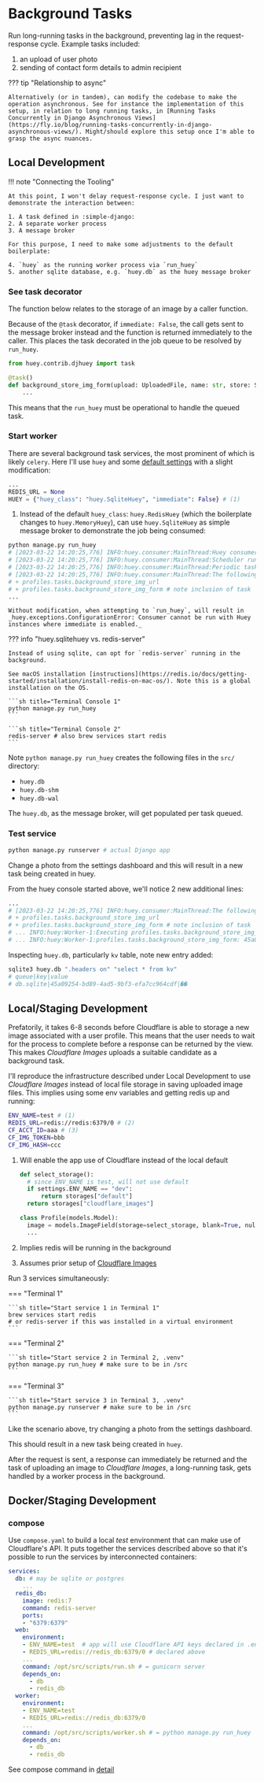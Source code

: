 # Background Tasks

Run long-running tasks in the background, preventing lag in the request-response cycle. Example tasks included:

1. an upload of user photo
2. sending of contact form details to admin recipient

??? tip "Relationship to async"

    Alternatively (or in tandem), can modify the codebase to make the operation asynchronous. See for instance the implementation of this setup, in relation to long running tasks, in [Running Tasks Concurrently in Django Asynchronous Views](https://fly.io/blog/running-tasks-concurrently-in-django-asynchronous-views/). Might/should explore this setup once I'm able to grasp the async nuances.

## Local Development

!!! note "Connecting the Tooling"

    At this point, I won't delay request-response cycle. I just want to demonstrate the interaction between:

    1. A task defined in :simple-django:
    2. A separate worker process
    3. A message broker

    For this purpose, I need to make some adjustments to the default boilerplate:

    4. `huey` as the running worker process via `run_huey`
    5. another sqlite database, e.g. `huey.db` as the huey message broker

### See task decorator

The function below relates to the storage of an image by a caller function.

Because of the `@task` decorator, if `immediate: False`, the call gets sent to the message broker instead and the function is returned immediately to the caller. This places the task decorated in the job queue to be resolved by `run_huey`.

```py title="profiles/tasks.py" linenums="1" hl_lines="3"
from huey.contrib.djhuey import task

@task()
def background_store_img_form(upload: UploadedFile, name: str, store: Storage) -> str:
    ...
```

This means that the `run_huey` must be operational to handle the queued task.

### Start worker

There are several background task services, the most prominent of which is likely `celery`. Here I'll use `huey` and some [default settings](https://huey.readthedocs.io/en/latest/contrib.html#setting-things-up) with a slight modification:

```py title="config/bases/local.py" linenums="1" hl_lines="3"
...
REDIS_URL = None
HUEY = {"huey_class": "huey.SqliteHuey", "immediate": False} # (1)
```

1. Instead of the default `huey_class`: `huey.RedisHuey` (which the boilerplate changes to `huey.MemoryHuey`), can use `huey.SqliteHuey` as simple message broker to demonstrate the job being consumed:

```sh title="Open New Terminal Console"  linenums="1" hl_lines="7"
python manage.py run_huey
# [2023-03-22 14:20:25,776] INFO:huey.consumer:MainThread:Huey consumer started with 1 thread, PID 71269 at 2023-03-22 06:20:25.776677
# [2023-03-22 14:20:25,776] INFO:huey.consumer:MainThread:Scheduler runs every 1 second(s).
# [2023-03-22 14:20:25,776] INFO:huey.consumer:MainThread:Periodic tasks are enabled.
# [2023-03-22 14:20:25,776] INFO:huey.consumer:MainThread:The following commands are available:
# + profiles.tasks.background_store_img_url
# + profiles.tasks.background_store_img_form # note inclusion of task
...
```

    Without modification, when attempting to `run_huey`, will result in _huey.exceptions.ConfigurationError: Consumer cannot be run with Huey instances where immediate is enabled._

??? info "huey.sqlitehuey vs. redis-server"

    Instead of using sqlite, can opt for `redis-server` running in the background.

    See macOS installation [instructions](https://redis.io/docs/getting-started/installation/install-redis-on-mac-os/). Note this is a global installation on the OS.

    ```sh title="Terminal Console 1"
    python manage.py run_huey
    ```

    ```sh title="Terminal Console 2"
    redis-server # also brew services start redis
    ```

Note `python manage.py run_huey` creates the following files in the `src/` directory:

- `huey.db`
- `huey.db-shm`
- `huey.db-wal`

The `huey.db`, as the message broker, will get populated per task queued.

### Test service

```sh title="Open New Terminal Console"
python manage.py runserver # actual Django app
```

Change a photo from the settings dashboard and this will result in a new task being created in huey.

From the huey console started above, we'll notice 2 new additional lines:

```sh title="Huey Console"  linenums="1" hl_lines="5 6"
...
# [2023-03-22 14:20:25,776] INFO:huey.consumer:MainThread:The following commands are available:
# + profiles.tasks.background_store_img_url
# + profiles.tasks.background_store_img_form # note inclusion of task
# ... INFO:huey:Worker-1:Executing profiles.tasks.background_store_img_form: 45a09254-bd89-4ad5-9bf3-efa7cc964cdf
# ... INFO:huey:Worker-1:profiles.tasks.background_store_img_form: 45a09254-bd89-4ad5-9bf3-efa7cc964cdf executed in 0.005s
```

Inspecting `huey.db`, particularly `kv` table, note new entry added:

```sh title="Using sqlite3 as message broker"
sqlite3 huey.db ".headers on" "select * from kv"
# queue|key|value
# db.sqlite|45a09254-bd89-4ad5-9bf3-efa7cc964cdf|��
```

## Local/Staging Development

Prefatorily, it takes 6-8 seconds before Cloudflare is able to storage a new image associated with a user profile. This means that the user needs to wait for the process to complete before a response can be returned by the view. This makes _Cloudflare Images_ uploads a suitable candidate as a background task.

I'll reproduce the infrastructure described under Local Development to use _Cloudflare Images_ instead of local file storage in saving uploaded image files. This implies using some env variables and getting redis up and running:

```sh title="Add to .env"
ENV_NAME=test # (1)
REDIS_URL=redis://redis:6379/0 # (2)
CF_ACCT_ID=aaa # (3)
CF_IMG_TOKEN=bbb
CF_IMG_HASH=ccc
```

1. Will enable the app use of Cloudflare instead of the local default

    ```py title="See sample implementation in profiles/utils.py used in profiles/models.py" linenums="1" hl_lines="3"
    def select_storage():
      # since ENV_NAME is test, will not use default
      if settings.ENV_NAME == "dev":
          return storages["default"]
      return storages["cloudflare_images"]

    class Profile(models.Model):
      image = models.ImageField(storage=select_storage, blank=True, null=True)
      ...
    ```

2. Implies redis will be running in the background
3. Assumes prior setup of [Cloudflare Images](https://www.mv3.dev/cloudflare-images/)

Run 3 services simultaneously:

=== "Terminal 1"

    ```sh title="Start service 1 in Terminal 1"
    brew services start redis
    # or redis-server if this was installed in a virtual environment
    ```

=== "Terminal 2"

    ```sh title="Start service 2 in Terminal 2, .venv"
    python manage.py run_huey # make sure to be in /src
    ```

=== "Terminal 3"

    ```sh title="Start service 3 in Terminal 3, .venv"
    python manage.py runserver # make sure to be in /src
    ```

Like the scenario above, try changing a photo from the settings dashboard.

This should result in a new task being created in `huey`.

After the request is sent, a response can immediately be returned and the task of uploading an image to _Cloudflare Images_, a long-running task, gets handled by a worker process in the background.

## Docker/Staging Development

### compose

Use `compose.yaml` to build a local _test_ environment that can make use of Cloudflare's API. It puts together the services described above so that it's possible to run the services by interconnected containers:

```yaml title="Partial file /src/compose.yaml defining 4 services: web, db, worker, redis_db" linenums="1"
services:
  db: # may be sqlite or postgres
    ...
  redis_db:
    image: redis:7
    command: redis-server
    ports:
    - "6379:6379"
  web:
    environment:
    - ENV_NAME=test  # app will use Cloudflare API keys declared in .env
    - REDIS_URL=redis://redis_db:6379/0 # declared above
    ...
    command: /opt/src/scripts/run.sh # = gunicorn server
    depends_on:
      - db
      - redis_db
  worker:
    environment:
    - ENV_NAME=test
    - REDIS_URL=redis://redis_db:6379/0
    ...
    command: /opt/src/scripts/worker.sh # = python manage.py run_huey
    depends_on:
      - db
      - redis_db
```

See compose command in [detail](../contexts/container.md)
